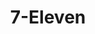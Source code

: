 ---
title: "7-Eleven"
url: /cagayan-de-oro/7-eleven-general-capistrano-street/
shop: convenience
---